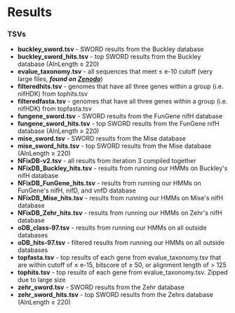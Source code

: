# Results 

### TSVs
+ **buckley_sword.tsv** - SWORD results from the Buckley database
+ **buckley_sword_hits.tsv** - top SWORD results from the Buckley database (AlnLength ≥ 220)
+ **evalue_taxonomy.tsv** - all sequences that meet ≤ e-10 cutoff (very large files,
  ***found on [Zenodo](https://doi.org/10.5281/zenodo.7887034)***)
+ **filteredhits.tsv** - genomes that have all three genes within a group (i.e. nifHDK) from tophits.tsv
+ **filteredfasta.tsv** - genomes that have all three genes within a group (i.e. nifHDK) from topfasta.tsv
+ **fungene_sword.tsv** - SWORD results from the FunGene nifH database
+ **fungene_sword_hits.tsv** - top SWORD results from the FunGene nifH database (AlnLength ≥ 220)
+ **mise_sword.tsv** - SWORD results from the Mise database
+ **mise_sword_hits.tsv** - top SWORD results from the Mise database (AlnLength ≥ 220)
+ **NFixDB-v2.tsv** - all results from iteration 3 compiled together
+ **NFixDB_Buckley_hits.tsv** - results from running our HMMs on Buckley's nifH database
+ **NFixDB_FunGene_hits.tsv** - results from running our HMMs on FunGene's nifH, nifD, and vnfD database
+ **NFixDB_Mise_hits.tsv** - results from running our HMMs on Mise's nifH database
+ **NFixDB_Zehr_hits.tsv** - results from running our HMMs on Zehr's nifH database
+ **oDB_class-97.tsv** - results from running our HMMs on all outside databases
+ **oDB_hits-97.tsv** - filtered results from running our HMMs on all outside databases
+ **topfasta.tsv** - top results of each gene from evalue_taxonomy.tsv that are within cutoff of ≤ e-15, bitscore of ≥ 50, or alignment length of > 125
+ **tophits.tsv** - top results of each gene from evalue_taxonomy.tsv. Zipped due to large size
+ **zehr_sword.tsv** - SWORD results from the Zehr database
+ **zehr_sword_hits.tsv** - top SWORD results from the Zehrs database (AlnLength ≥ 220)
